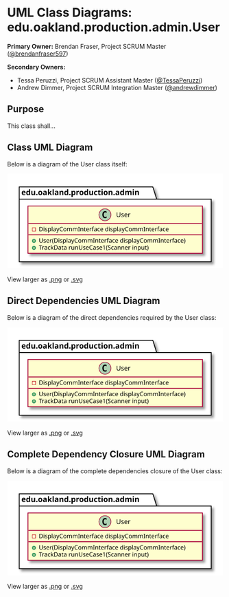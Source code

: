 # UML Class Diagrams: edu.oakland.production.admin.User

**Primary Owner:** Brendan Fraser, Project SCRUM Master ([@brendanfraser597](https://github.com/brendanfraser597/))

**Secondary Owners:**

- Tessa Peruzzi, Project SCRUM Assistant Master ([@TessaPeruzzi](https://github.com/TessaPeruzzi/))
- Andrew Dimmer, Project SCRUM Integration Master ([@andrewdimmer](https://github.com/andrewdimmer/))

## Purpose

This class shall...

## Class UML Diagram

Below is a diagram of the User class itself:

![User](./User.svg)

View larger as [.png](./User.png) or [.svg](./User.svg)

## Direct Dependencies UML Diagram

Below is a diagram of the direct dependencies required by the User class:

![User Direct Dependencies](./User_DirectDependencies.svg)

View larger as [.png](./User_DirectDependencies.png) or [.svg](./User_DirectDependencies.svg)

## Complete Dependency Closure UML Diagram

Below is a diagram of the complete dependencies closure of the User class:

![User Dependency Closure](./User_Closure.svg)

View larger as [.png](./User_Closure.png) or [.svg](./User_Closure.svg)
